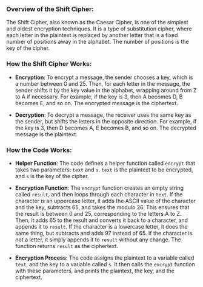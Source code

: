 ### Overview of the Shift Cipher:

The Shift Cipher, also known as the Caesar Cipher, is one of the simplest and oldest encryption techniques. It is a type of substitution cipher, where each letter in the plaintext is replaced by another letter that is a fixed number of positions away in the alphabet. The number of positions is the key of the cipher.

### How the Shift Cipher Works:

- **Encryption**: To encrypt a message, the sender chooses a key, which is a number between 0 and 25. Then, for each letter in the message, the sender shifts it by the key value in the alphabet, wrapping around from Z to A if necessary. For example, if the key is 3, then A becomes D, B becomes E, and so on. The encrypted message is the ciphertext.

- **Decryption**: To decrypt a message, the receiver uses the same key as the sender, but shifts the letters in the opposite direction. For example, if the key is 3, then D becomes A, E becomes B, and so on. The decrypted message is the plaintext.

### How the Code Works:

- **Helper Function**: The code defines a helper function called `encrypt` that takes two parameters: `text` and `s`. `text` is the plaintext to be encrypted, and `s` is the key of the cipher.

- **Encryption Function**: The `encrypt` function creates an empty string called `result`, and then loops through each character in `text`. If the character is an uppercase letter, it adds the ASCII value of the character and the key, subtracts 65, and takes the modulo 26. This ensures that the result is between 0 and 25, corresponding to the letters A to Z. Then, it adds 65 to the result and converts it back to a character, and appends it to `result`. If the character is a lowercase letter, it does the same thing, but subtracts and adds 97 instead of 65. If the character is not a letter, it simply appends it to `result` without any change. The function returns `result` as the ciphertext.

- **Encryption Process**: The code assigns the plaintext to a variable called `text`, and the key to a variable called `s`. It then calls the `encrypt` function with these parameters, and prints the plaintext, the key, and the ciphertext.
